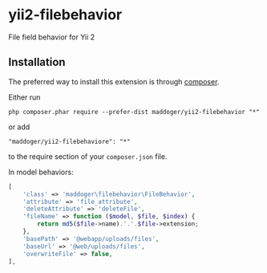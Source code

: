 # yii2-filebehavior

File field behavior for Yii 2

Installation
------------

The preferred way to install this extension is through [composer](http://getcomposer.org/download/).

Either run

```
php composer.phar require --prefer-dist maddoger/yii2-filebehavior "*"
```

or add

```
"maddoger/yii2-filebehaviore": "*"
```

to the require section of your `composer.json` file.

In model behaviors:
```php
[
    'class' => 'maddoger\filebehavior\FileBehavior',
    'attribute' => 'file_attribute',
    'deleteAttribute' => 'deleteFile',
    'fileName' => function ($model, $file, $index) {
        return md5($file->name).'.'.$file->extension;
    },
    'basePath' => '@webapp/uploads/files',
    'baseUrl' => '@web/uploads/files',
    'overwriteFile' => false,
],
```